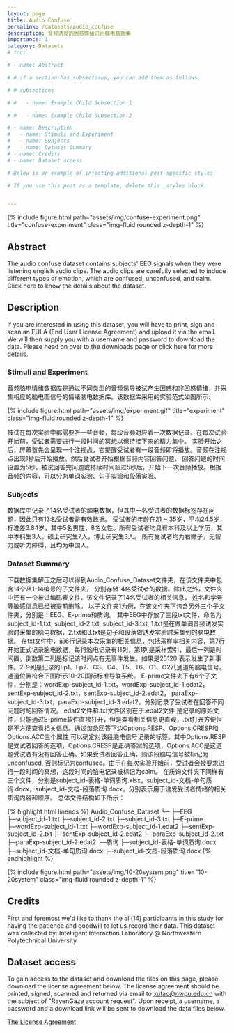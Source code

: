 ```yaml
---
layout: page
title: Audio Confuse
permalink: /datasets/audio_confuse
description: 音频诱发的困惑情绪识别脑电数据集
importance: 1
category: Datasets
# toc:

# - name: Abstract

# # if a section has subsections, you can add them as follows

# # subsections

# #   - name: Example Child Subsection 1

# #   - name: Example Child Subsection 2

# - name: Description
#   - name: Stimuli and Experiment
#   - name: Subjects
#   - name: Dataset Summary
# - name: Credits
# - name: Dataset access

# Below is an example of injecting additional post-specific styles

# If you use this post as a template, delete this _styles block


---
```

<div class="row justify-content-sm-center">
    <div class="col-sm mt-3 mt-md-0">
        {% include figure.html path="assets/img/confuse-experiment.png" title="confuse-experiment" class="img-fluid rounded z-depth-1" %}
    </div>
</div>

## Abstract

The audio confuse dataset contains subjects' EEG signals when they were listening english audio clips. The audio clips are carefully selected to induce different types of emotion, which are confused, unconfused, and calm. Click here to know the details about the dataset.

## Description

If you are interested in using this dataset, you will have to print, sign and scan an EULA (End User License Agreement) and upload it via the email. We will then supply you with a username and password to download the data. Please head on over to the downloads page or click here for more details.

### Stimuli and Experiment

音频脑电情绪数据库是通过不同类型的音频诱导被试产生困惑和非困惑情绪，并采集相应的脑电图信号的情绪脑电数据库。该数据库采用的实验范式如图所示:

<div class="row justify-content-sm-center">
    <div class="col-sm-8 mt-3 mt-md-0">
        {% include figure.html path="assets/img/experiment.gif" title="experiment" class="img-fluid rounded z-depth-1" %}
    </div>
</div>

被试在每次实验中都需要听一些音频，每段音频对应着一次数据记录。在每次试验开始前，受试者需要进行一段时间的冥想以保持接下来的精力集中。 实验开始之后，屏幕首先会呈现一个注视点，它提醒受试者有一段音频即将播放。音频在注视点出现1秒后开始播放。然后受试者开始根据音频内容回答问题， 回答问题的时间设置为5秒，被试回答完问题或持续时间超过5秒后，开始下一次音频播放。根据音频的内容，可以分为单词实验、句子实验和段落实验。

### Subjects
数据库中记录了14名受试者的脑电数据，但其中一名受试者的数据标签存在问题，因此只有13名受试者是有效数据。 受试者的年龄在21 ~ 35岁，平均24.5岁，标准差3.84岁，其中5名男性，8名女性。所有受试者均具有本科及以上学历，其中本科生3人，硕士研究生7人，博士研究生3人。 所有受试者均为右撇子，无智力或听力障碍，且均为中国人。

### Dataset Summary
下载数据集解压之后可以得到Audio_Confuse_Dataset文件夹，在该文件夹中包含14个从1-14编号的子文件夹， 分别存储14名受试者的数据。除此之外，文件夹中还有一个被试编码表文件，该文件记录了14名受试者的相关信息， 姓名和学号等敏感信息已经被提前删除。
以子文件夹1为例，在该文件夹下包含另外三个子文件夹，分别是：EEG、E-prime和质询。
其中EEG中存放了三段txt文件，命名为subject_id-1.txt, subject_id-2.txt, subject_id-3.txt, 1.txt是在做单词音频诱发实验时采集的脑电数据，2.txt和3.txt是句子和段落做诱发实验时采集到的脑电数据。 在txt文件中，前6行记录本次采集的相关信息，包括采样率相关内容，第7行开始正式记录脑电数据，每行脑电记录有11列，第1列是采样索引，最后一列是时间戳，倒数第二列是标记该时间点有无事件发生。如果是25120 表示发生了新事件。2-9列是记录的Fp1、Fp2、C3、C4、T5、T6、O1、O2八通道的脑电信号。通道位置符合下图所示10-20国际标准导联系统。
E-prime文件夹下有6个子文件，分别是：wordExp-subject_id-1.txt，wordExp-subject_id-1.edat2，sentExp-subject_id-2.txt，sentExp-subject_id-2.edat2， paraExp-subject_id-3.txt，paraExp-subject_id-3.edat2，分别记录了受试者在回答不同问题时的回答情况。.edat2文件和.txt文件区别在于.edat2文件 是记录的原始文件，只能通过E-prime软件直接打开，但是查看相关信息更直观，.txt打开方便但是不方便查看相关信息。通过每条回答下边Options.RESP、Options.CRESP和Options.ACC三个属性 可以确定对该段脑电信号记录的标签。其中Options.RESP是受试者回答的选项，Options.CRESP是正确答案的选项，Options.ACC是这道题受试者有没有回答正确。如果受试者回答正确，则该段脑电信号被标记为unconfused, 否则标记为confused。由于在每次实验开始前，受试者会被要求进行一段时间的冥想，这段时间的脑电记录被标记为calm。
在质询文件夹下同样有三个文件，分别是subject_id-表格-单词质询.xlsx，subject_id-文档-单句质询.docx，subject_id-文档-段落质询.docx，分别表示用于诱发受试者情绪的相关质询内容和顺序。
总体文件结构如下所示：

{% highlight html linenos %}
Audio_Confuse_Dataset
└─
├─EEG
├─subject_id-1.txt
    ├─subject_id-2.txt
    ├─subject_id-3.txt
├─E-prime
    ├─wordExp-subject_id-1.txt
    ├─wordExp-subject_id-1.edat2
    ├─sentExp-subject_id-2.txt
    ├─sentExp-subject_id-2.edat2
    ├─paraExp-subject_id-2.txt
    ├─paraExp-subject_id-2.edat2
├─质询
    ├─subject_id-表格-单词质询.docx
    ├─subject_id-文档-单句质询.docx
    ├─subject_id-文档-段落质询.docx
{% endhighlight %}

<div class="row justify-content-sm-center">
    <div class="col-sm-10 mt-3 mt-md-0">
        {% include figure.html path="assets/img/10-20system.png" title="10-20system" class="img-fluid rounded z-depth-1" %}
    </div>
</div>

## Credits

First and foremost we'd like to thank the all(14) participants in this study for having the patience and goodwill to let us record their data. This dataset was collected by: Intelligent Interaction Laboratory @ Northwestern Polytechnical University

## Dataset access

To gain access to the dataset and download the files on this page, please download the license agreement below. The license agreement should be printed, signed, scanned and returned via email to xutao@nwpu.edu.cn with the subject of "RavenGaze account request". Upon receipt, a username, a password and a download link will be sent to download the data files below.

[The License Agreement](/assets/pdf/license_RavenGaze.pdf)

